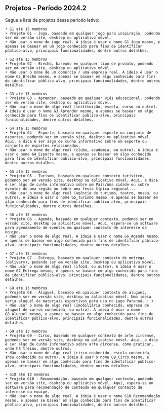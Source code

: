 ## Projetos - Período   2024.2

Segue a lista de projetos desse período letivo:

    • G1 até 13 membros
    • Projeto G1 - Jogo, baseado em qualquer jogo para inspiração, podendo ser em versão site, desktop ou aplicativo móvel.
    • Não usar o nome do jogo real. A ideia é usar o nome G1_Jogo mesmo, e apenas se basear em um jogo conhecido para fins de identificar público-alvo, principais funcionalidades, dentre outros detalhes.

    • G2 até 13 membros
    • Projeto G2 - Brechó, baseado em qualquer tipo de produto, podendo ser em versão site, desktop ou aplicativo móvel.
    • Não usar o nome de um comércio / uma empresa real. A ideia é usar o nome G2_Brechó mesmo, e apenas se basear em algo conhecido para fins de identificar público-alvo, principais funcionalidades, dentre outros detalhes.

    • G3 até 13 membros
    • Projeto G3 - Aprender, baseado em qualquer viés educacional, podendo ser em versão site, desktop ou aplicativo móvel.
    • Não usar o nome de algo real (instituição, escola, curso ou outro). A ideia é usar o nome G3_Aprender mesmo, e apenas se basear em algo conhecido para fins de identificar público-alvo, principais funcionalidades, dentre outros detalhes.

    • G4 até 13 membros
    • Projeto G4 - Esporte, baseado em qualquer esporte ou conjunto de esportes, podendo ser em versão site, desktop ou aplicativo móvel. Aqui, a dica é ser algo de cunho informativo sobre um esporte ou conjunto de esportes relacionados.
    • Não usar o nome de algo real (clube, academia, ou outro). A ideia é usar o nome G4_Esporte mesmo, e apenas se basear em algo conhecido para fins de identificar público-alvo, principais funcionalidades, dentre outros detalhes.

    • G5 até 13 membros
    • Projeto G5 - Turismo, baseado em qualquer contexto turístico, podendo ser em versão site, desktop ou aplicativo móvel. Aqui, a dica é ser algo de cunho informativo sobre um País/uma cidade ou sobre eventos de uma região ou sobre uma festa típica regional...
    • Não usar o nome de algo real (agência de turismo, teatro, museu, ou outro). A ideia é usar o nome G5_Turismo mesmo, e apenas se basear em algo conhecido para fins de identificar público-alvo, principais funcionalidades, dentre outros detalhes.

    • G6 até 13 membros
    • Projeto G6 - Agenda, baseado em qualquer contexto, podendo ser em versão site, desktop ou aplicativo móvel. Aqui, espera-se um software para agendamento de eventos em qualquer contexto de interesse da equipe.
    • Não usar o nome de algo real. A ideia é usar o nome G6_Agenda mesmo, e apenas se basear em algo conhecido para fins de identificar público-alvo, principais funcionalidades, dentre outros detalhes.

    • G7 até 13 membros
    • Projeto G7 - Entrega, baseado em qualquer contexto de entrega (delivery), podendo ser em versão site, desktop ou aplicativo móvel.
    • Não usar o nome de algo real (ifood, ou outro). A ideia é usar o nome G7_Entrega mesmo, e apenas se basear em algo conhecido para fins de identificar público-alvo, principais funcionalidades, dentre outros detalhes.

    • G8 até 13 membros
    • Projeto G8 - Aluguel, baseado em qualquer contexto de aluguel, podendo ser em versão site, desktop ou aplicativo móvel. Uma ideia seria aluguel de materiais esportivos para uso no Lago Paranoá. : )
    • Não usar o nome de algo real (imobiliária conhecida, empresa de aluguel de carros conhecida, ou outro). A ideia é usar o nome G8_Aluguel mesmo, e apenas se basear em algo conhecido para fins de identificar público-alvo, principais funcionalidades, dentre outros detalhes.

    • G9 até 13 membros
    • Projeto G9 - Circo, baseado em qualquer contexto de arte circense, podendo ser em versão site, desktop ou aplicativo móvel. Aqui, a dica é ser algo de cunho informativo sobre arte circense, como praticar, onde há treino, dentre outros.
    • Não usar o nome de algo real (circo conhecido, escola conhecida, show conhecido ou outro). A ideia é usar o nome G9_Circo mesmo, e apenas se basear em algo conhecido para fins de identificar público-alvo, principais funcionalidades, dentre outros detalhes.

    • G10 até 13 membros
    • Projeto G10 - Recomendação, baseado em qualquer contexto, podendo ser em versão site, desktop ou aplicativo móvel. Aqui, espera-se um software para recomendação de conteúdo em qualquer contexto de interesse da equipe.
    • Não usar o nome de algo real. A ideia é usar o nome G10_Recomendação mesmo, e apenas se basear em algo conhecido para fins de identificar público-alvo, principais funcionalidades, dentre outros detalhes.
    


